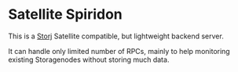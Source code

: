 # Satellite Spiridon

This is a [Storj](https://storj.io) Satellite compatible, but lightweight backend server.

It can handle only limited number of RPCs, mainly to help monitoring existing Storagenodes without storing much data.




